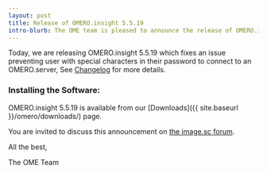 ```yaml
---
layout: post
title: Release of OMERO.insight 5.5.19
intro-blurb: The OME team is pleased to announce the release of OMERO.insight 5.5.19
---
```


Today, we are releasing OMERO.insight 5.5.19 which fixes an issue preventing user with special characters in their password to connect to an OMERO.server,
See [Changelog](https://github.com/ome/omero-insight/blob/v5.5.19/CHANGELOG.md) for more details.

### Installing the Software:

OMERO.insight 5.5.19 is available from our
[Downloads]({{ site.baseurl }}/omero/downloads/) page.

You are invited to discuss this announcement on
[the image.sc forum](https://forum.image.sc/t/omero-insight-release-version-5-5-19/54230).

All the best,

The OME Team
